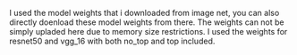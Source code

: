 I used the model weights that i downloaded from image net, you can also directly doenload these model weights from there.
The weights can not be simply upladed here due to memory size restrictions.
I used the weights for resnet50 and vgg_16 with both no_top and top included.
